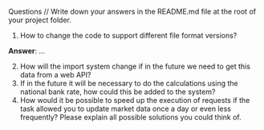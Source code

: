 Questions
// Write down your answers in the README.md file at the root of your project folder.

1. How to change the code to support different file format versions?

<strong>Answer</strong>: ... 

2. How will the import system change if in the future we need to get this data from a web API?
3. If in the future it will be necessary to do the calculations using the national bank rate, how could this be added to the system?
4. How would it be possible to speed up the execution of requests if the task allowed you to update market data once a day or even less frequently? Please explain all possible solutions you could think of.
